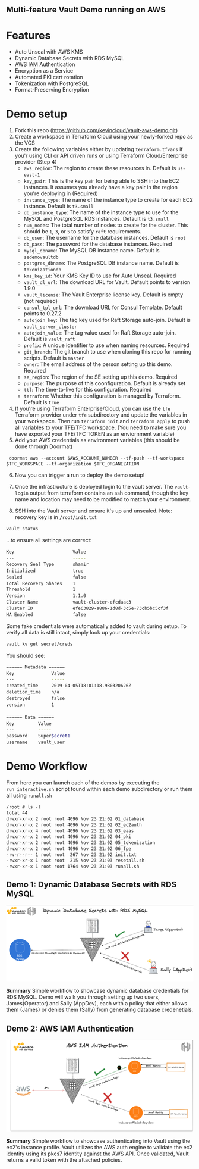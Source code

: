 ## Multi-feature Vault Demo running on AWS

# Features

* Auto Unseal with AWS KMS
* Dynamic Database Secrets with RDS MySQL
* AWS IAM Authentication
* Encryption as a Service
* Automated PKI cert rotation
* Tokenization with PostgreSQL
* Format-Preserving Encryption

# Demo setup

1. Fork this repo (https://github.com/kevincloud/vault-aws-demo.git)
2. Create a workspace in Terraform Cloud using your newly-forked repo as the VCS
3. Create the following variables either by updating `terraform.tfvars` if you'r using CLI or API driven runs or using Terraform Cloud/Enterprise provider (Step 4)
   * `aws_region`: The region to create these resources in. Default is `us-east-1`
   * `key_pair`: This is the key pair for being able to SSH into the EC2 instances. It assumes you already have a key pair in the region you're deploying in (Required)
   * `instance_type`: The name of the instance type to create for each EC2 instance. Default is `t3.small`
   * `db_instance_type`: The name of the instance type to use for the MySQL and PostgreSQL RDS instances. Default is `t3.small`
   * `num_nodes`: The total number of nodes to create for the cluster. This should be `1`, `3`, or `5` to satisfy `raft` requirements.
   * `db_user`: The username for the database instances. Default is `root`
   * `db_pass`: The password for the database instances. Required
   * `mysql_dbname`: The MySQL DB instance name. Default is `sedemovaultdb`
   * `postgres_dbname`: The PostgreSQL DB instance name. Default is `tokenizationdb`
   * `kms_key_id`: Your KMS Key ID to use for Auto Unseal. Required
   * `vault_dl_url`: The download URL for Vault. Default points to version 1.9.0
   * `vault_license`: The Vault Enterprise license key. Default is empty (not required)
   * `consul_tpl_url`: The download URL for Consul Template. Default points to 0.27.2
   * `autojoin_key`: The tag key used for Raft Storage auto-join. Default is `vault_server_cluster`
   * `autojoin_value`: The tag value used for Raft Storage auto-join. Default is `vault_raft`
   * `prefix`: A unique identifier to use when naming resources. Required
   * `git_branch`: The git branch to use when cloning this repo for running scripts. Default is `master`
   * `owner`: The email address of the person setting up this demo. Required
   * `se_region`: The region of the SE setting up this demo. Required
   * `purpose`: The purpose of this coonfiguration. Default is already set
   * `ttl`: The time-to-live for this configuration. Required
   * `terraform`: Whether this configuration is managed by Terraform. Default is `true`
4. If you're using Terraform Enterprise/Cloud, you can use the `tfe` Terraform provider under `tfe` subdirectory and update the variables in your workspace. Then run `terraform init` and `terraform apply` to push all variables to your TFE/TFC workspace. (You need to make sure you have exported your TFE/TFC TOKEN as an enviornment variable)
5. Add your AWS credentials as environment variables (this should be done through Doormat)

```
 doormat aws --account $AWS_ACCOUNT_NUMBER --tf-push --tf-workspace $TFC_WORKSPACE --tf-organization $TFC_ORGANIZATION
```
6. Now you can trigger a run to deploy the demo setup!

7. Once the infrastructure is deployed login to the vault server. The `vault-login` output from terraform contains an ssh command, though the key name and location may need to be modified to match your environment.

8. SSH into the Vault server and ensure it's up and unsealed. Note: recovery key is in `/root/init.txt`

```bash
vault status
```

...to ensure all settings are correct:

```bash
Key                      Value
---                      -----
Recovery Seal Type       shamir
Initialized              true
Sealed                   false
Total Recovery Shares    1
Threshold                1
Version                  1.1.0
Cluster Name             vault-cluster-efcdaac3
Cluster ID               efe63829-a886-1d8d-3c5e-73cb5bc5cf3f
HA Enabled               false
```

Some fake credentials were automatically added to vault during setup. To verify all data is still intact, simply look up your credentials:

```bash
vault kv get secret/creds
```

You should see:

```bash
====== Metadata ======
Key              Value
---              -----
created_time     2019-04-05T18:01:18.980320626Z
deletion_time    n/a
destroyed        false
version          1

====== Data ======
Key         Value
---         -----
password    Super$ecret1
username    vault_user
```

# Demo Workflow

From here you can launch each of the demos by executing the `run_interactive.sh` script found within each demo subdirectory or run them all using `runall.sh`

```
/root # ls -l
total 44
drwxr-xr-x 2 root root 4096 Nov 23 21:02 01_database
drwxr-xr-x 2 root root 4096 Nov 23 21:02 02_ec2auth
drwxr-xr-x 4 root root 4096 Nov 23 21:02 03_eaas
drwxr-xr-x 2 root root 4096 Nov 23 21:02 04_pki
drwxr-xr-x 2 root root 4096 Nov 23 21:02 05_tokenization
drwxr-xr-x 2 root root 4096 Nov 23 21:02 06_fpe
-rw-r--r-- 1 root root  267 Nov 23 21:02 init.txt
-rwxr-xr-x 1 root root  215 Nov 23 21:03 resetall.sh
-rwxr-xr-x 1 root root 1764 Nov 23 21:03 runall.sh
```


## Demo 1: Dynamic Database Secrets with RDS MySQL

![aws-rds](img/aws-rds.png)

**Summary** Simple workflow to showcase dynamic database credentials for RDS MySQL. Demo will walk you through setting up two users, James(Operator) and Sally (AppDev), each with a policy that either allows them (James) or denies them (Sally) from generating database credenetials. 


## Demo 2: AWS IAM Authentication

![aws-rds](img/aws-iam.png)

**Summary** Simple workflow to showcase authenticating into Vault using the ec2's instance profile. Vault utilizes the AWS auth engine to validate the ec2 identity using its pkcs7 identity against the AWS API. Once validated, Vault returns a valid token with the attached policies.  

